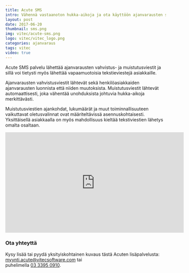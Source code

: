 ```yaml
---
title: Acute SMS
intro: Vähennä vastaanoton hukka-aikoja ja ota käyttöön ajanvarausten sms-viestit.
layout: post
date: 2017-06-20
thumbnail: sms.png
img: vitec/acute-sms.png
logo: vitec/vitec_logo.png
categories: ajanvaraus
tags: vitec
video: true
---
```

Acute SMS palvelu lähettää ajanvarausten vahvistus- ja muistutusviestit ja sillä voi tietysti myös lähettää vapaamuotoisia tekstieviestejä asiakkaille.

Ajanvarausten vahvistusviestit lähtevät sekä henkilöasiakkaiden ajanvarausten luonnista että niiden muutoksista. Muistutusviestit lähtevät automaattisesti, joka vähentää unohduksista johtuvia hukka-aikoja merkittävästi.

Muistutusviestien ajankohdat, lukumäärät ja muut toiminnallisuuteen vaikuttavat oletusvalinnat ovat määriteltävissä asennuskohtaisesti.
Yksittäisellä asiakkaalla on myös mahdollisuus kieltää tekstiviestien lähetys omalta osaltaan.

<iframe width="560" height="315" src="https://www.youtube.com/embed/IV4l6RdYm50" frameborder="0" allow="autoplay; encrypted-media" allowfullscreen></iframe>

### Ota yhteyttä
 
Kysy lisää tai pyydä yksityiskohtainen kuvaus tästä Acuten lisäpalvelusta:  
[myynti.acute@vitecsoftware.com](mailto://myynti.acute@vitecsoftware.com) tai  
puhelimella [03 3395 0910](tel://+358333950910).
